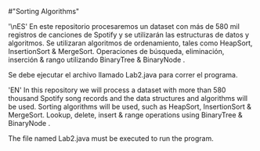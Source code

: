 #"Sorting Algorithms"

'\nES'
En este repositorio procesaremos un dataset con más de 580 mil registros de canciones de Spotify y se utilizarán las estructuras de datos y algoritmos.
Se utilizaran algoritmos de ordenamiento, tales como HeapSort, InsertionSort &amp; MergeSort. 
Operaciones de búsqueda, eliminación, inserción &amp; rango utilizando BinaryTree &amp; BinaryNode .

Se debe ejecutar el archivo llamado Lab2.java para correr el programa.

'EN'
In this repository we will process a dataset with more than 580 thousand Spotify song records and the data structures and algorithms will be used. Sorting algorithms will be used, such as HeapSort, InsertionSort & MergeSort. Lookup, delete, insert & range operations using BinaryTree & BinaryNode .

The file named Lab2.java must be executed to run the program.
